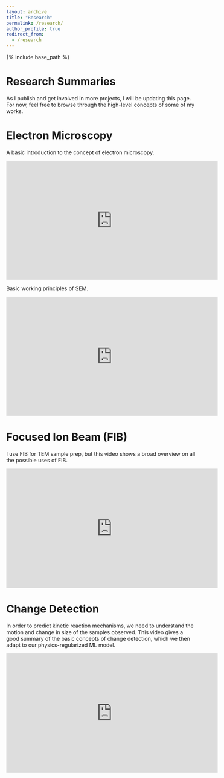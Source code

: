 ```yaml
---
layout: archive
title: "Research"
permalink: /research/
author_profile: true
redirect_from:
  - /research
---
```


{% include base_path %}

Research Summaries
=====
As I publish and get involved in more projects, I will be updating this page. For now, feel free to browse through the high-level concepts of some of my works.

Electron Microscopy
=====
A basic introduction to the concept of electron microscopy.
<iframe width="560" height="315" src="https://www.youtube-nocookie.com/embed/9DnnxvS6BBQ?si=SQ_mQHBEfBFjtxRW" title="YouTube video player" frameborder="0" allow="accelerometer; clipboard-write; encrypted-media; gyroscope; picture-in-picture; web-share" allowfullscreen></iframe>

Basic working principles of SEM.
<iframe width="560" height="315" src="https://www.youtube-nocookie.com/embed/eOyfoMRHfgE?si=0edny09od2PEowh3" title="YouTube video player" frameborder="0" allow="accelerometer; autoplay; clipboard-write; encrypted-media; gyroscope; picture-in-picture; web-share" allowfullscreen></iframe>

Focused Ion Beam (FIB)
=====
I use FIB for TEM sample prep, but this video shows a broad overview on all the possible uses of FIB.
<iframe width="560" height="315" src="https://www.youtube-nocookie.com/embed/7CPlzxfAEj0?si=G0ODVWyL8HN06GPW" title="YouTube video player" frameborder="0" allow="accelerometer; autoplay; clipboard-write; encrypted-media; gyroscope; picture-in-picture; web-share" allowfullscreen></iframe>

Change Detection
=====
In order to predict kinetic reaction mechanisms, we need to understand the motion and change in size of the samples observed. This video gives a good summary of the basic concepts of change detection, which we then adapt to our physics-regularized ML model.
<iframe width="560" height="315" src="https://www.youtube-nocookie.com/embed/0ANl4bZAxjI?si=4MJwmt1LDUawaUGW" title="YouTube video player" frameborder="0" allow="accelerometer; autoplay; clipboard-write; encrypted-media; gyroscope; picture-in-picture; web-share" allowfullscreen></iframe>
